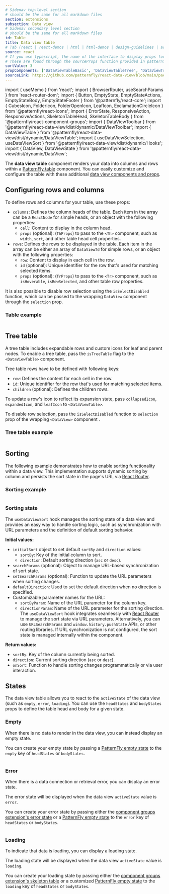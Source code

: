 ```yaml
---
# Sidenav top-level section
# should be the same for all markdown files
section: extensions
subsection: Data view
# Sidenav secondary level section
# should be the same for all markdown files
id: Table
title: Data view table
# Tab (react | react-demos | html | html-demos | design-guidelines | accessibility)
source: react
# If you use typescript, the name of the interface to display props for
# These are found through the sourceProps function provided in patternfly-docs.source.js
sortValue: 3
propComponents: ['DataViewTableBasic', 'DataViewTableTree', 'DataViewTrTree', 'DataViewTrObject']
sourceLink: https://github.com/patternfly/react-data-view/blob/main/packages/module/patternfly-docs/content/extensions/data-view/examples/Table/Table.md
---
```

import { useMemo } from 'react';
import { BrowserRouter, useSearchParams } from 'react-router-dom';
import { Button, EmptyState, EmptyStateActions, EmptyStateBody, EmptyStateFooter } from '@patternfly/react-core';
import { CubesIcon, FolderIcon, FolderOpenIcon, LeafIcon, ExclamationCircleIcon } from '@patternfly/react-icons';
import { ErrorState, ResponsiveAction, ResponsiveActions, SkeletonTableHead, SkeletonTableBody } from '@patternfly/react-component-groups';
import { DataViewToolbar } from '@patternfly/react-data-view/dist/dynamic/DataViewToolbar';
import { DataViewTable } from '@patternfly/react-data-view/dist/dynamic/DataViewTable';
import { useDataViewSelection, useDataViewSort } from '@patternfly/react-data-view/dist/dynamic/Hooks';
import { DataView, DataViewState } from '@patternfly/react-data-view/dist/dynamic/DataView';

The **data view table** component renders your data into columns and rows within a [PatternFly table](/components/table) component. You can easily customize and configure the table with these additional [data view components and props](/extensions/data-view/table#props).

## Configuring rows and columns
To define rows and columns for your table, use these props:
- `columns`: Defines the column heads of the table. Each item in the array can be a `ReactNode` for simple heads, or an object with the following properties:
  - `cell`: Content to display in the column head.
  - `props` (optional): (`ThProps`) to pass to the `<Th>` component, such as `width`, `sort`, and other table head cell properties.
- `rows`: Defines the rows to be displayed in the table. Each item in the array can be either an array of `DataViewTd` for simple rows, or an object with the following properties:
  - `row`: Content to display in each cell in the row.
  - `id` (optional): Unique identifier for the row that's used for matching selected items.
  - `props` (optional): (`TrProps`) to pass to the `<Tr>` component, such as `isHoverable`, `isRowSelected`, and other table row properties.

It is also possible to disable row selection using the `isSelectDisabled` function, which can be passed to the wrapping `DataView` component through the `selection` prop.

### Table example
```js file="./DataViewTableExample.tsx"

```

## Tree table

A tree table includes expandable rows and custom icons for leaf and parent nodes. 
To enable a tree table, pass the `isTreeTable` flag to the `<DataViewTable>` component.


Tree table rows have to be defined with following keys:
  - `row`: Defines the content for each cell in the row.
  - `id`: Unique identifier for the row that's used for matching selected items.
  - `children` (optional): Defines the children rows.

To update a row's icon to reflect its expansion state, pass `collapsedIcon`, `expandedIcon`, and `leafIcon` to `<DataViewTable>`.

To disable row selection, pass the `isSelectDisabled` function to `selection` prop of the wrapping `<DataView>` component .

### Tree table example

```js file="./DataViewTableTreeExample.tsx"

```

## Sorting
The following example demonstrates how to enable sorting functionality within a data view. This implementation supports dynamic sorting by column and persists the sort state in the page's URL via [React Router](https://reactrouter.com/).

### Sorting example
```js file="./SortingExample.tsx"

```
### Sorting state

The `useDataViewSort` hook manages the sorting state of a data view and provides an easy way to handle sorting logic, such as synchronization with URL parameters and the definition of default sorting behavior.

**Initial values:**
- `initialSort` object to set default `sortBy` and `direction` values:
  - `sortBy`: Key of the initial column to sort.
  - `direction`: Default sorting direction (`asc` or `desc`).
- `searchParams` (optional): Object to manage URL-based synchronization of sort state.
- `setSearchParams` (optional): Function to update the URL parameters when sorting changes.
- `defaultDirection`: Used to set the default direction when no direction is specified.
- Customizable parameter names for the URL:
  - `sortByParam`: Name of the URL parameter for the column key.
  - `directionParam`: Name of the URL parameter for the sorting direction.
The `useDataViewSort` hook integrates seamlessly with [React Router](https://reactrouter.com/) to manage the sort state via URL parameters. Alternatively, you can use `URLSearchParams` and `window.history.pushState` APIs, or other routing libraries. If URL synchronization is not configured, the sort state is managed internally within the component.

**Return values:**
- `sortBy`: Key of the column currently being sorted.
- `direction`: Current sorting direction (`asc` or `desc`).
- `onSort`: Function to handle sorting changes programmatically or via user interaction.

## States

The data view table allows you to react to the `activeState` of the data view (such as `empty`, `error`, `loading`). You can use the `headStates` and `bodyStates` props to define the table head and body for a given state. 

### Empty
When there is no data to render in the data view, you can instead display an empty state. 

You can create your empty state by passing a [PatternFly empty state](/components/empty-state) to the `empty` key of `headStates` or `bodyStates`. 

```js file="./DataViewTableEmptyExample.tsx"

```

### Error
When there is a data connection or retrieval error, you can display an error state.

The error state will be displayed when the data view `activeState` value is `error`.

You can create your error state by passing either the [component groups extension's error state](/component-groups/error-state) or a [PatternFly empty state](/components/empty-state) to the `error` key of `headStates` or `bodyStates`. 

```js file="./DataViewTableErrorExample.tsx"

```

### Loading
To indicate that data is loading, you can display a loading state.

The loading state will be displayed when the data view `activeState` value is `loading`.

You can create your loading state by passing either the [component groups extension's skeleton table](/component-groups/skeleton-table) or a customized [PatternFly empty state](/components/empty-state) to the `loading` key of `headStates` or `bodyStates`. 


```js file="./DataViewTableLoadingExample.tsx"

```

